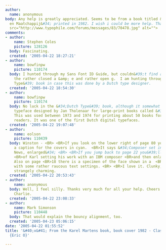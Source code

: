 ```yaml
---
author:
  name: anonymous
body: Any help is greatly appreciated. Seems to be from a book titled &#34;Psychologie
  en Maatchappij&#34; printed in 1982. I wish i could be more help. Thanks very much.<img
  src="http://www.typophile.com/forums/messages/83/70478.jpg" alt="">
comments:
- author:
    name: Stephen Coles
    picture: 128126
  body: Fascinating.
  created: '2005-04-22 18:27:21'
- author:
    name: bowfinpw
    picture: 110174
  body: I hunted through my Sans Font ID Guide, but couldn&#39;t find a match for
    the rather closed a &amp; e and rather open g.  I am hunting through the &#39;Dutch
    Type&#39; book in case this was done by a Dutch type designer.
  created: '2005-04-22 18:54:30'
- author:
    name: bowfinpw
    picture: 110174
  body: No luck in the &#34;Dutch Type&#39; book, although it somewhat resembled a
    typeface designed by Jan Tholenaar for large-print books called &#39;GLB-16&#39;.
    This was used between 1973 and 1974 for printing about 50 books for sight-impaired
    readers. It was one of the first Dutch digital typefaces.
  created: '2005-04-22 19:07:48'
- author:
    name: eolson
    picture: 110439
  body: Winston - <BR> <BR>If you look on the lower right of page 80 you&#39;ll <BR>notice
    a caption for the covers in cyan.  <BR>It says &#34;Composer set in Classified
    News, enlarged&#34; <BR> <BR>If you jump back to page 22 you&#39;ll see mention
    <BR>of Karl setting his work with an IBM composer <BR>and then enlarging the result.
    Also on page <BR>18 there is a specimen of the face shown in a  <BR>few sizes
    with some rather raucous text settings. <BR> <BR>I love it. Clunky, loose and
    strangely charming.
  created: '2005-04-22 20:53:43'
- author:
    name: anonymous
  body: Well, I feel silly. Thanks very much for all your help. Cheers. Say hi to
    Charlie.
  created: '2005-04-22 23:08:33'
- author:
    name: Mark Simonson
    picture: 110448
  body: That would explain the bouncy alignment, too.
  created: '2005-04-23 05:06:15'
date: '2005-04-22 01:55:52'
title: '&#40;x&#41; From the Karel Martens book, book cover 1982 - Classified News
  {Eric O}'

---
```

